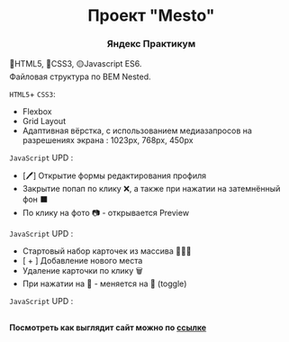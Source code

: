 <h1 align="center">Проект "Mesto"</h1>
<h3 align="center">Яндекс Практикум</h3>

🔴HTML5, 🔵CSS3, 🟡Javascript ES6.  
Файловая структура по BEM Nested.

`HTML5`+ `CSS3`:
* Flexbox
* Grid Layout
* Адаптивная вёрстка, с использованием медиазапросов на разрешениях экрана : 1023px, 768px, 450px

`JavaScript` UPD :
* [🖊] Открытие формы редактирования профиля 
* Закрытие попап по клику ❌, а также при нажатии на затемнённый фон ⬛
* По клику на фото 📷 - открывается Preview

`JavaScript` UPD :
* Стартовый набор карточек из массива 🎴🎴🎴
* [ + ] Добавление нового места
* Удаление карточки по клику 🗑
* При нажатии на 🤍 - меняется на 🖤 (toggle)

`JavaScript` UPD :


##
**Посмотреть как выглядит сайт можно по <a target="_blank" href="https://vladimirkrylov01.github.io/Mesto/">ссылке</a>**

